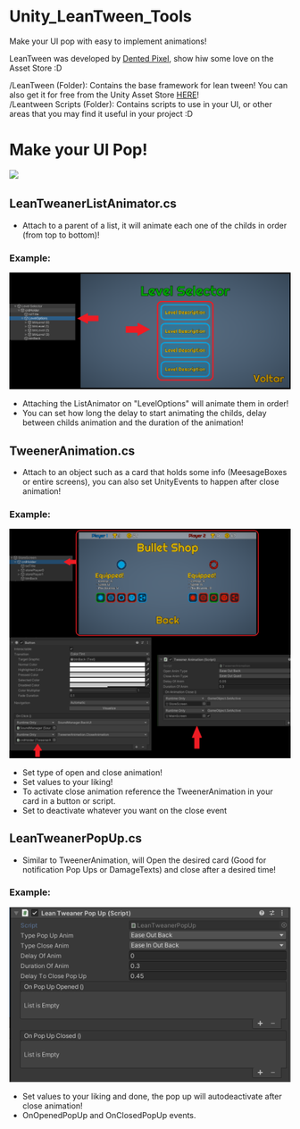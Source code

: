# Unity_LeanTween_Tools
Make your UI pop with easy to implement animations!

LeanTween was developed by <a href='https://assetstore.unity.com/publishers/1487'>Dented Pixel</a>, show hiw some love on the Asset Store :D

/LeanTween (Folder): Contains the base framework for lean tween! You can also get it for free from the Unity Asset Store <a href='https://assetstore.unity.com/packages/tools/animation/leantween-3595'>HERE</a>! <br>
/Leantween Scripts (Folder): Contains scripts to use in your UI, or other areas that you may find it useful in your project :D <br>

# Make your UI Pop!
![](Screenshots/Demo.gif)


## LeanTweanerListAnimator.cs
- Attach to a parent of a list, it will animate each one of the childs in order (from top to bottom)!

### Example: <br>
![](Screenshots/ListAnimator.png)
- Attaching the ListAnimator on "LevelOptions" will animate them in order!
- You can set how long the delay to start animating the childs, delay between childs animation and the duration of the animation!

## TweenerAnimation.cs
- Attach to an object such as a card that holds some info (MeesageBoxes or entire screens), you can also set UnityEvents to happen after close animation!  

### Example: <br>
![](Screenshots/TweenerAnimation.png)
- Set type of open and close animation!
- Set values to your liking!
- To activate close animation reference the TweenerAnimation in your card in a button or script.
- Set to deactivate whatever you want on the close event

## LeanTweanerPopUp.cs
- Similar to TweenerAnimation, will Open the desired card (Good for notification Pop Ups or DamageTexts) and close after a desired time!

### Example: <br>
![](Screenshots/PopUp.png)
- Set values to your liking and done, the pop up will autodeactivate after close animation!
- OnOpenedPopUp and OnClosedPopUp events.
